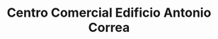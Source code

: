 ---
title: "Centro Comercial Edificio Antonio Correa"
url: /pereira/centro-comercial-edificio-antonio-correa/
shop: Einkaufszentrum
---